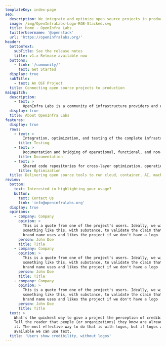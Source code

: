 ```yaml
---
templateKey: index-page
seo:
  description: We integrate and optimize open source projects in production environments and publish complete, reproducible stacks for existing and emerging workloads. 
  image: /img/OpenInfraLabs-Logo-RGB-Stacked.svg
  title: Home - OpenInfra Labs
  twitterUsername: '@openstack'
  url: 'https://openinfralabs.org/'
header:
  bottomText:
    subTitle: See the release notes
    title: v1.x Release available now
  buttons:
    - link: '/community/'
      text: Get Started
  display: true
  subTitle:
    - text: An OSF Project
  title: Connecting open source projects to production
mainpitch:
  description:
    - text: >
        OpenInfra Labs is a community of infrastructure providers and operators. We integrate and optimize open source projects in production environments and publish complete, reproducible stacks for existing and emerging workloads. 
  display: true
  title: About OpenInfra Labs
features:
  display: true
  rows:
    - text: >
        Integration, optimization, and testing of the complete infrastructure stack to support complete use cases 
      title: Testing
    - text: >
        Documentation and bridging of operational, functional, and non-functional gaps to run upstream projects in a production environment
      title: Documentation
    - text: >
        Shared code repositories for cross-layer optimization, operational tooling and the "glue" code that is often written independently by users
      title: Optimization
  title: Delivering open source tools to run cloud, container, AI, machine learning and edge workloads efficiently, repeatedly and predictably
review:
  bottom: 
    text: Interested in highlighting your usage?
    button:
      text: Contact Us
      link: 'info@openinfralabs.org'
  display: true
  opinions:
    - company: Company
      opinion: >
        This is a quote from one of the project's users. Ideally, we will have
        something like this, with substance, to validate the claim that this
        brand name uses and likes the project if we don't have a logo
      person: John Doe
      title: Title
    - company: Company
      opinion: >
        This is a quote from one of the project's users. Ideally, we will have
        something like this, with substance, to validate the claim that this
        brand name uses and likes the project if we don't have a logo
      person: John Doe
      title: Title
    - company: Company
      opinion: >
        This is a quote from one of the project's users. Ideally, we will have
        something like this, with substance, to validate the claim that this
        brand name uses and likes the project if we don't have a logo        
      person: John Doe
      title: Title
  text: >
    What's the quickest way to give a project the perception of credibility?
    Tell the reader that people (or organizations) they know are already using
    it. The most effective way to do that is with logos, but if logos aren't
    available we can use text.
  title: 'Users show credibility, without logos'
---
```


